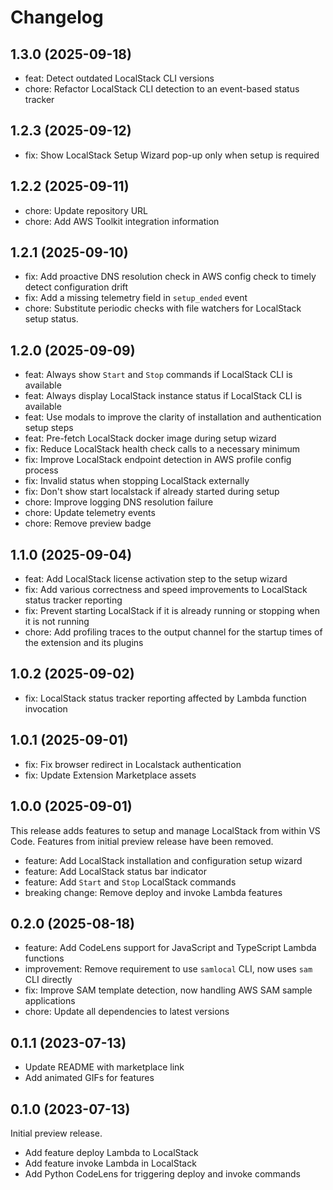 # Changelog

## 1.3.0 (2025-09-18)

- feat: Detect outdated LocalStack CLI versions
- chore: Refactor LocalStack CLI detection to an event-based status tracker

## 1.2.3 (2025-09-12)

- fix: Show LocalStack Setup Wizard pop-up only when setup is required

## 1.2.2 (2025-09-11)

- chore: Update repository URL
- chore: Add AWS Toolkit integration information

## 1.2.1 (2025-09-10)

- fix: Add proactive DNS resolution check in AWS config check to timely detect configuration drift
- fix: Add a missing telemetry field in `setup_ended` event
- chore: Substitute periodic checks with file watchers for LocalStack setup status.


## 1.2.0 (2025-09-09)

- feat: Always show `Start` and `Stop` commands if LocalStack CLI is available
- feat: Always display LocalStack instance status if LocalStack CLI is available
- feat: Use modals to improve the clarity of installation and authentication setup steps
- feat: Pre-fetch LocalStack docker image during setup wizard
- fix: Reduce LocalStack health check calls to a necessary minimum
- fix: Improve LocalStack endpoint detection in AWS profile config process
- fix: Invalid status when stopping LocalStack externally
- fix: Don't show start localstack if already started during setup
- chore: Improve logging DNS resolution failure
- chore: Update telemetry events
- chore: Remove preview badge

## 1.1.0 (2025-09-04)

- feat: Add LocalStack license activation step to the setup wizard
- fix: Add various correctness and speed improvements to LocalStack status tracker reporting
- fix: Prevent starting LocalStack if it is already running or stopping when it is not running
- chore: Add profiling traces to the output channel for the startup times of the extension and its plugins

## 1.0.2 (2025-09-02)

- fix: LocalStack status tracker reporting affected by Lambda function invocation

## 1.0.1 (2025-09-01)

- fix: Fix browser redirect in Localstack authentication
- fix: Update Extension Marketplace assets

## 1.0.0 (2025-09-01)

This release adds features to setup and manage LocalStack from within VS Code. Features from initial preview release have been removed.

- feature: Add LocalStack installation and configuration setup wizard
- feature: Add LocalStack status bar indicator
- feature: Add `Start` and `Stop` LocalStack commands
- breaking change: Remove deploy and invoke Lambda features

## 0.2.0 (2025-08-18)

- feature: Add CodeLens support for JavaScript and TypeScript Lambda functions
- improvement: Remove requirement to use `samlocal` CLI, now uses `sam` CLI directly
- fix: Improve SAM template detection, now handling AWS SAM sample applications
- chore: Update all dependencies to latest versions

## 0.1.1 (2023-07-13)

- Update README with marketplace link
- Add animated GIFs for features

## 0.1.0 (2023-07-13)

Initial preview release.

- Add feature deploy Lambda to LocalStack
- Add feature invoke Lambda in LocalStack
- Add Python CodeLens for triggering deploy and invoke commands
